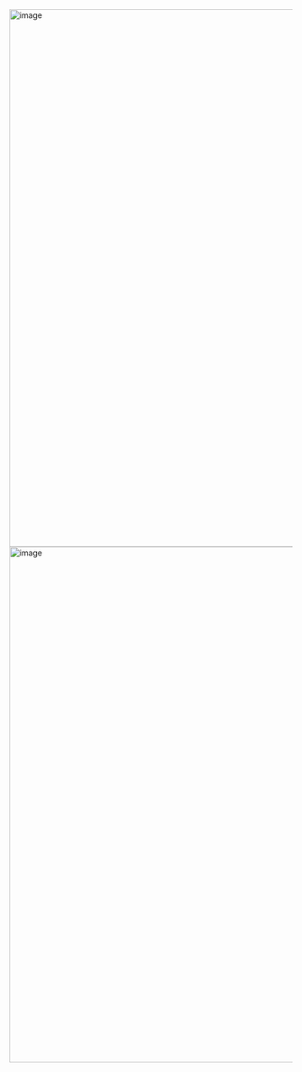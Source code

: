 
<img width="954" alt="image" src="https://github.com/user-attachments/assets/5612da30-9df3-48e7-a789-db64d62b9471" />


<img width="915" alt="image" src="https://github.com/user-attachments/assets/0a62643f-6b6b-4fdd-8816-82c957b80ece" />


